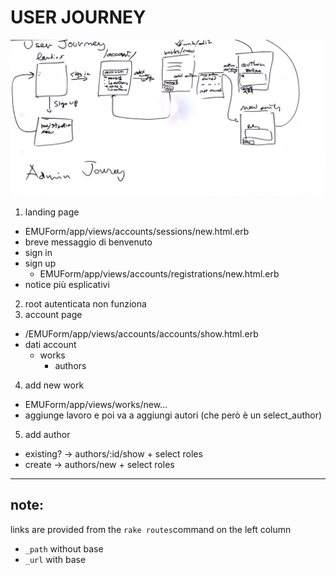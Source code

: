 # USER JOURNEY

![whiteboard](./journey.jpg)

1. landing page
  - EMUForm/app/views/accounts/sessions/new.html.erb
  - breve messaggio di benvenuto
  - sign in
  - sign up
    - EMUForm/app/views/accounts/registrations/new.html.erb
  - notice più esplicativi
2. root autenticata non funziona
3. account page
  - /EMUForm/app/views/accounts/accounts/show.html.erb
  - dati account
    - works
      - authors
4. add new work
  - EMUForm/app/views/works/new…
  - aggiunge lavoro e poi va a aggiungi autori (che però è un select_author)
5. add author
  - existing? -> authors/:id/show + select roles
  - create -> authors/new + select roles

----

## note:

links are provided from the `rake routes`command on the left column
* `_path` without base
* `_url` with base
